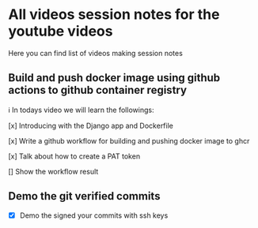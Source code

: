 # All videos session notes for the youtube videos

Here you can find list of videos making session notes

## Build and push docker image using github actions to github container registry

:information_source: In todays video we will learn the followings:

[x] Introducing with the Django app and Dockerfile

[x] Write a github workflow for building and pushing docker image to ghcr

[x] Talk about how to create a PAT token

[] Show the workflow result

## Demo the git verified commits

- [x] Demo the signed your commits with ssh keys
